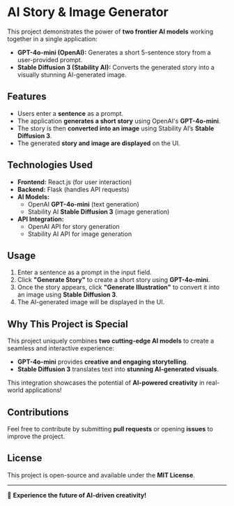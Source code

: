 # AI Story & Image Generator

This project demonstrates the power of **two frontier AI models** working together in a single application:

- **GPT-4o-mini (OpenAI):** Generates a short 5-sentence story from a user-provided prompt.
- **Stable Diffusion 3 (Stability AI):** Converts the generated story into a visually stunning AI-generated image.

## Features

- Users enter a **sentence** as a prompt.
- The application **generates a short story** using OpenAI's **GPT-4o-mini**.
- The story is then **converted into an image** using Stability AI’s **Stable Diffusion 3**.
- The generated **story and image are displayed** on the UI.

## Technologies Used

- **Frontend:** React.js (for user interaction)
- **Backend:** Flask (handles API requests)
- **AI Models:**
  - OpenAI **GPT-4o-mini** (text generation)
  - Stability AI **Stable Diffusion 3** (image generation)
- **API Integration:**
  - OpenAI API for story generation
  - Stability AI API for image generation

## Usage

1. Enter a sentence as a prompt in the input field.
2. Click **"Generate Story"** to create a short story using **GPT-4o-mini**.
3. Once the story appears, click **"Generate Illustration"** to convert it into an image using **Stable Diffusion 3**.
4. The AI-generated image will be displayed in the UI.

## Why This Project is Special

This project uniquely combines **two cutting-edge AI models** to create a seamless and interactive experience:

- **GPT-4o-mini** provides **creative and engaging storytelling**.
- **Stable Diffusion 3** translates text into **stunning AI-generated visuals**.

This integration showcases the potential of **AI-powered creativity** in real-world applications!

## Contributions

Feel free to contribute by submitting **pull requests** or opening **issues** to improve the project.

## License

This project is open-source and available under the **MIT License**.

---

🚀 **Experience the future of AI-driven creativity!**
